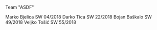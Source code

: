 Team "ASDF"

Marko Bjelica SW 04/2018
Darko Tica SW 22/2018
Bojan Baškalo SW 49/2018
Veljko Tošić SW 55/2018